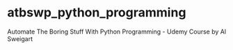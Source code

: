 # atbswp_python_programming
Automate The Boring Stuff With Python Programming - Udemy Course by Al Sweigart
